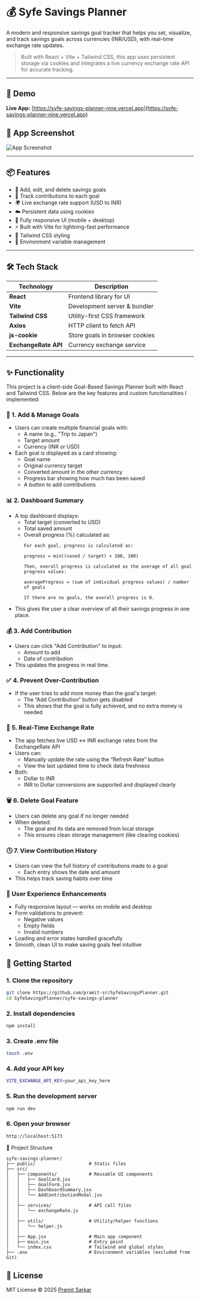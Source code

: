 # 💰 Syfe Savings Planner

A modern and responsive savings goal tracker that helps you set, visualize, and track savings goals across currencies (INR/USD), with real-time exchange rate updates.

> Built with React + Vite + Tailwind CSS, this app uses persistent storage via cookies and integrates a live currency exchange rate API for accurate tracking.

---

## 📸 Demo

**Live App:** [https://syfe-savings-planner-nine.vercel.app](https://syfe-savings-planner-nine.vercel.app)
## 📸 App Screenshot

![App Screenshot](syfe-savings-planner/src/assets/screenshot.png)

---

## 📦 Features

- 🎯 Add, edit, and delete savings goals
- 💸 Track contributions to each goal
- 🌍 Live exchange rate support (USD to INR)
- ☁️ Persistent data using cookies
- 📱 Fully responsive UI (mobile + desktop)
- ⚡ Built with Vite for lightning-fast performance
- 🎨 Tailwind CSS styling
- 🔐 Environment variable management

---

## 🛠️ Tech Stack

| Technology | Description |
|------------|-------------|
| **React** | Frontend library for UI |
| **Vite** | Development server & bundler |
| **Tailwind CSS** | Utility-first CSS framework |
| **Axios** | HTTP client to fetch API |
| **js-cookie** | Store goals in browser cookies |
| **ExchangeRate API** | Currency exchange service |

---
## ✨ Functionality

This project is a client-side Goal-Based Savings Planner built with React and Tailwind CSS. Below are the key features and custom functionalities I implemented:

### 🧩 1. Add & Manage Goals
- Users can create multiple financial goals with:
  - A name (e.g., "Trip to Japan")
  - Target amount
  - Currency (INR or USD)
- Each goal is displayed as a card showing:
  - Goal name
  - Original currency target
  - Converted amount in the other currency
  - Progress bar showing how much has been saved
  - A button to add contributions

### 📊 2. Dashboard Summary
- A top dashboard displays:
  - Total target (converted to USD)
  - Total saved amount
  - Overall progress (%) calculated as:  
    ```
    For each goal, progress is calculated as:

    progress = min((saved / target) × 100, 100)
    
    Then, overall progress is calculated as the average of all goal progress values:

    averageProgress = (sum of individual progress values) / number of goals

    If there are no goals, the overall progress is 0.
    
    ```
- This gives the user a clear overview of all their savings progress in one place.

### 💰 3. Add Contribution
- Users can click "Add Contribution" to input:
  - Amount to add
  - Date of contribution
- This updates the progress in real time.

### ✅ 4. Prevent Over-Contribution
- If the user tries to add more money than the goal's target:
  - The “Add Contribution” button gets disabled
  - This shows that the goal is fully achieved, and no extra money is needed

### 🔁 5. Real-Time Exchange Rate
- The app fetches live USD ↔ INR exchange rates from the ExchangeRate API
- Users can:
  - Manually update the rate using the “Refresh Rate” button
  - View the last updated time to check data freshness
- Both:
  - Dollar to INR
  - INR to Dollar conversions are supported and displayed clearly

### 🗑️ 6. Delete Goal Feature
- Users can delete any goal if no longer needed
- When deleted:
  - The goal and its data are removed from local storage
  - This ensures clean storage management (like clearing cookies)

### 🕓 7. View Contribution History
- Users can view the full history of contributions made to a goal
  - Each entry shows the date and amount
- This helps track saving habits over time

### 🧠 User Experience Enhancements
- Fully responsive layout — works on mobile and desktop
- Form validations to prevent:
  - Negative values
  - Empty fields
  - Invalid numbers
- Loading and error states handled gracefully
- Smooth, clean UI to make saving goals feel intuitive


## 🚀 Getting Started

### 1. Clone the repository

```bash
git clone https://github.com/pramit-sr/SyfeSavingsPlanner.git
cd SyfeSavingsPlanner/syfe-savings-planner
```
### 2. Install dependencies

```bash
npm install
```
### 3. Create .env file

```bash
touch .env
```
### 4. Add your API key

```bash
VITE_EXCHANGE_API_KEY=your_api_key_here
```
### 5. Run the development server

```bash
npm run dev
```
### 6. Open your browser

```bash
http://localhost:5173
```
📁 Project Structure
```
syfe-savings-planner/
├── public/                    # Static files
├── src/
│   ├── components/            # Reusable UI components
│   │   ├── GoalCard.jsx
│   │   ├── GoalForm.jsx
│   │   ├── DashboardSummary.jsx
│   │   └── AddContributionModal.jsx
│   │
│   ├── services/              # API call files
│   │   └── exchangeRate.js
│   │
│   ├── utils/                 # Utility/helper functions
│   │   └── helper.js
│   │
│   ├── App.jsx                # Main app component
│   ├── main.jsx               # Entry point
│   └── index.css              # Tailwind and global styles
├── .env                       # Environment variables (excluded from Git)
```
## 📄 License

MIT License © 2025 [Pramit Sarkar](https://github.com/pramit-sr)
